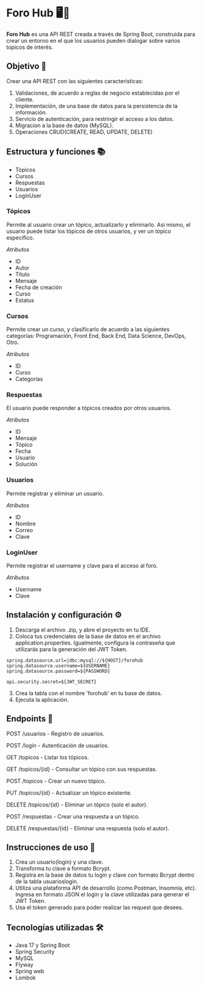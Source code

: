 # Foro Hub 🖥️💬

**Foro Hub** es una API REST creada a través de Spring Boot, construida para crear un entorno en el que los usuarios pueden dialogar sobre varios topicos de interés.

## Objetivo 🎯
Crear una API REST con las siguientes características:
1. Validaciones, de acuerdo a reglas de negocio establecidas por el cliente.
2. Implementación, de una base de datos para la persistencia de la información.
3. Servicio de autenticación, para restringir el acceso a los datos.
4. Migracion a la base de datos (MySQL).
5. Operaciones CRUD(CREATE, READ, UPDATE, DELETE)

## Estructura y funciones 📚

- Tópicos
- Cursos
- Respuestas
- Usuarios
- LoginUser

### Tópicos
Permite al usuario crear un tópico, actualizarlo y eliminarlo. Así mismo, el usuario puede listar los tópicos de otros usuarios, y ver un tópico específico.

*Atributos*
- ID
- Autor
- Título
- Mensaje
- Fecha de creación
- Curso
- Estatus

### Cursos
Permite crear un curso, y clasificarlo de acuerdo a las siguientes categorías: Programación, Front End, Back End, Data Science, DevOps, Otro.

*Atributos*
- ID
- Curso
- Categorías

### Respuestas
El usuario puede responder a tópicos creados por otros usuarios.

*Atributos*
- ID
- Mensaje
- Tópico
- Fecha
- Usuario
- Solución

### Usuarios
Permite registrar y eliminar un usuario.

*Atributos*
- ID
- Nombre
- Correo
- Clave

### LoginUser
Permite registrar el username y clave para el acceso al foro.

*Atributos*
- Username
- Clave

## Instalación y configuración ⚙️

1. Descarga el archivo .zip, y abre el proyecto en tu IDE.
2. Coloca tus credenciales de la base de datos en el archivo application.properties. Igualmente, configura la contraseña que utilizarás para la generación del JWT Token.
```
spring.datasource.url=jdbc:mysql://${HOST}/forohub
spring.datasource.username=${USERNAME}
spring.datasource.password=${PASSWORD}

api.security.secret=${JWT_SECRET}
```

3. Crea la tabla con el nombre 'forohub' en tu base de datos.
4. Ejecuta la aplicación.

## Endpoints 📑 

POST	/usuarios	- Registro de usuarios.

POST	/login	- Autenticación de usuarios.

GET	/topicos	- Listar los tópicos.

GET	/topicos/{id}	- Consultar un tópico con sus respuestas.

POST	/topicos	- Crear un nuevo tópico.

PUT	/topicos/{id}	- Actualizar un tópico existente.

DELETE	/topicos/{id}	- Eliminar un tópico (solo el autor).

POST	/respuestas	- Crear una respuesta a un tópico.

DELETE	/respuestas/{id}	- Eliminar una respuesta (solo el autor).


## Instrucciones de uso 🌟
1. Crea un usuario(login) y una clave.
2. Transforma tu clave a formato Bcrypt.
3. Registra en la base de datos tu login y clave con formato Bcrypt dentro de la tabla usuarioslogin.
4. Utiliza una plataforma API de desarrollo (como Postman, Insomnia, etc). Ingresa en formato JSON el login y la clave utilizadas para generar el JWT Token.
5. Usa el token generado para poder realizar las request que desees.

## Tecnologías utilizadas 🛠️
- Java 17 y Spring Boot
- Spring Security
- MySQL
- Flyway
- Spring web
- Lombok
  

   
